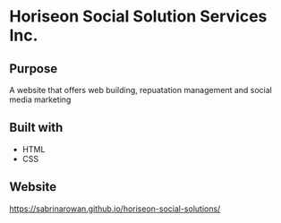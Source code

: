 # Horiseon Social Solution Services Inc.

## Purpose
A website that offers web building, repuatation management and social media marketing

## Built with
* HTML
* CSS

## Website
https://sabrinarowan.github.io/horiseon-social-solutions/

